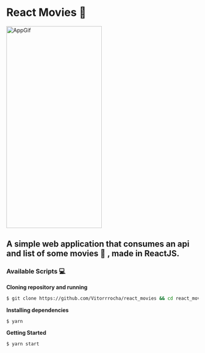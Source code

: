 # React Movies 🎥 

<img alt="AppGif" src="githubAssets/appGif.gif" width="250" height="528"/>

## A simple web application that consumes an api and list of some movies 🎥 , made in ReactJS.

### Available Scripts 💻

**Cloning repository and running**

```bash
$ git clone https://github.com/Vitorrrocha/react_movies && cd react_movies
```

**Installing dependencies**

```bash
$ yarn
```

**Getting Started**

```bash
$ yarn start
```
